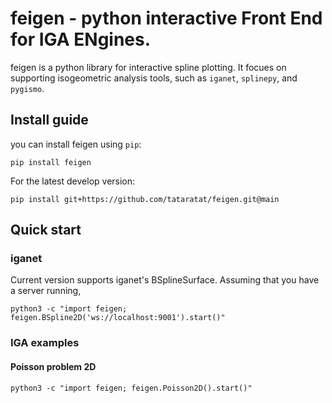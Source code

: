 # feigen - python interactive Front End for IGA ENgines.
feigen is a python library for interactive spline plotting.
It focues on supporting isogeometric analysis tools, such as `iganet`, `splinepy`, and `pygismo`.

## Install guide
you can install feigen using `pip`:
```
pip install feigen
```
For the latest develop version:
```
pip install git+https://github.com/tataratat/feigen.git@main
```

## Quick start
### iganet
Current version supports iganet's BSplineSurface.
Assuming that you have a server running,
```
python3 -c "import feigen; feigen.BSpline2D('ws://localhost:9001').start()"
```

### IGA examples
#### Poisson problem 2D
```
python3 -c "import feigen; feigen.Poisson2D().start()"
```
